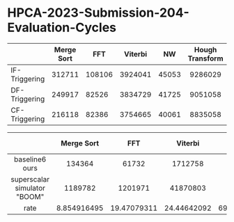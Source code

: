 # HPCA-2023-Submission-204-Evaluation-Cycles

||Merge Sort|FFT|Viterbi|NW|Hough Transform|CRC|ADPCM|SC Decode|LDPC|GEMM|
|----|:----:|----|----|----|:----:|----|----|:----:|----|----|
|IF-Triggering|312711|108106|3924041|45053|9286029|12670|11046|335836|1400831|381118|
|DF-Triggering|249917|82526|3834729|41725|9051058|12383|10495|360258|1309277|413949|
|CF-Triggering|216118|82386|3754665|40061|8835058|10782|8000|288611|1190177|389373|

||Merge Sort|FFT|Viterbi|NW|Hough Transform|CRC|ADPCM|SC Decode|LDPC|GEMM|Conv-1d|Sigmoid|Gray Processing|
|:----:|:----:|:----:|:----:|:----:|:----:|:----:|:----:|:----:|:----:|:----:|:----:|:----:|:----:|
|baseline6 ours|134364|61732|1712758|33066|3936747|5442|6200|41127|399160|131735|49172|2073|16402|
|superscalar simulator "BOOM"|1189782|1201971|41870803|2548757|375911106|54159|217442|33231|11999864|14703417|9296342|878693|1880397|
|rate|8.854916495|19.47079311|24.44642092|69.83852583|95.48774813|9.952039691|35.07129032|39.09529412|15.23753555|111.6135955|189.0576344|423.8750603|114.6443726|


